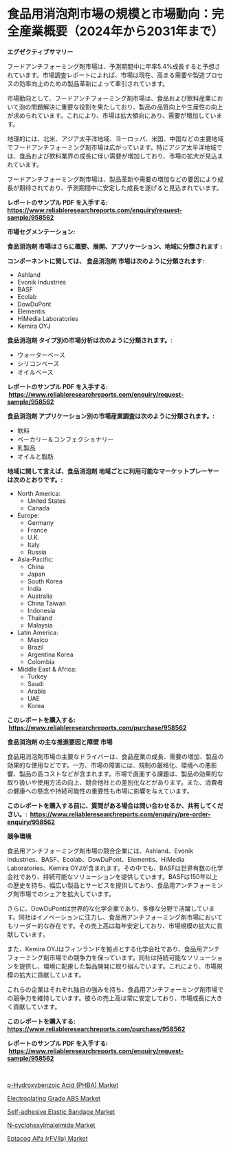 <p><h1>食品用消泡剤市場の規模と市場動向：完全産業概要（2024年から2031年まで）</h1></p><p><strong>エグゼクティブサマリー</strong></p>
<p><p>フードアンチフォーミング剤市場は、予測期間中に年率5.4%成長すると予想されています。市場調査レポートによれば、市場は現在、高まる需要や製造プロセスの効率向上のための製品革新によって牽引されています。</p><p>市場動向として、フードアンチフォーミング剤市場は、食品および飲料産業において泡の問題解決に重要な役割を果たしており、製品の品質向上や生産性の向上が求められています。これにより、市場は拡大傾向にあり、需要が増加しています。</p><p>地理的には、北米、アジア太平洋地域、ヨーロッパ、米国、中国などの主要地域でフードアンチフォーミング剤市場は広がっています。特にアジア太平洋地域では、食品および飲料業界の成長に伴い需要が増加しており、市場の拡大が見込まれています。</p><p>フードアンチフォーミング剤市場は、製品革新や需要の増加などの要因により成長が期待されており、予測期間中に安定した成長を遂げると見込まれています。</p></p>
<p><strong>レポートのサンプル PDF を入手する: <a href="https://www.reliableresearchreports.com/enquiry/request-sample/958562">https://www.reliableresearchreports.com/enquiry/request-sample/958562</a></strong></p>
<p><strong>市場セグメンテーション:</strong></p>
<p><strong> 食品消泡剤 市場はさらに概要、展開、アプリケーション、地域に分類されます :</strong></p>
<p><strong>コンポーネントに関しては、 食品消泡剤 市場は次のように分類されます: &nbsp;</strong></p>
<p><ul><li>Ashland</li><li>Evonik Industries</li><li>BASF</li><li>Ecolab</li><li>DowDuPont</li><li>Elementis</li><li>HiMedia Laboratories</li><li>Kemira OYJ</li></ul></p>
<p><strong> 食品消泡剤 タイプ別の市場分析は次のように分類されます。:</strong></p>
<p><ul><li>ウォーターベース</li><li>シリコンベース</li><li>オイルベース</li></ul></p>
<p><strong>レポートのサンプル PDF を入手する: &nbsp;<a href="https://www.reliableresearchreports.com/enquiry/request-sample/958562">https://www.reliableresearchreports.com/enquiry/request-sample/958562</a></strong></p>
<p><strong> 食品消泡剤 アプリケーション別の市場産業調査は次のように分類されます。:</strong></p>
<p><ul><li>飲料</li><li>ベーカリー＆コンフェクショナリー</li><li>乳製品</li><li>オイルと脂肪</li></ul></p>
<p><strong>地域に関して言えば、食品消泡剤 地域ごとに利用可能なマーケットプレーヤーは次のとおりです。:</strong></p>
<p><ul>
    <li>
        North America:
        <ul>
            <li>United States</li>
            <li>Canada</li>
        </ul>
    </li>
    <li>
        Europe:
        <ul>
            <li>Germany</li>
            <li>France</li>
            <li>U.K.</li>
            <li>Italy</li>
            <li>Russia</li>
        </ul>
    </li>
    <li>
        Asia-Pacific:
        <ul>
            <li>China</li>
            <li>Japan</li>
            <li>South Korea</li>
            <li>India</li>
            <li>Australia</li>
            <li>China Taiwan</li>
            <li>Indonesia</li>
            <li>Thailand</li>
            <li>Malaysia</li>
        </ul>
    </li>
    <li>
        Latin America:
        <ul>
            <li>Mexico</li>
            <li>Brazil</li>
            <li>Argentina Korea</li>
            <li>Colombia</li>
        </ul>
    </li>
    <li>
        Middle East & Africa:
        <ul>
            <li>Turkey</li>
            <li>Saudi</li>
            <li>Arabia</li>
            <li>UAE</li>
            <li>Korea</li>
        </ul>
    </li>
    </ul></p>
<p><strong>このレポートを購入する: &nbsp;<a href="https://www.reliableresearchreports.com/purchase/958562">https://www.reliableresearchreports.com/purchase/958562</a></strong></p>
<p><strong>食品消泡剤 の主な推進要因と障壁 市場</strong></p>
<p><p>食品用消泡剤市場の主要なドライバーは、食品産業の成長、需要の増加、製品の効果的な使用などです。一方、市場の障害には、規制の厳格化、環境への悪影響、製品の高コストなどが含まれます。市場で直面する課題は、製品の効果的な取り扱いや使用方法の向上、競合他社との差別化などがあります。また、消費者の健康への懸念や持続可能性の重要性も市場に影響を与えています。</p></p>
<p><strong>このレポートを購入する前に、質問がある場合は問い合わせるか、共有してください。:&nbsp; <a href="https://www.reliableresearchreports.com/enquiry/pre-order-enquiry/958562">https://www.reliableresearchreports.com/enquiry/pre-order-enquiry/958562</a></strong></p>
<p><strong>競争環境</strong></p>
<p><p>食品用アンチフォーミング剤市場の競合企業には、Ashland、Evonik Industries、BASF、Ecolab、DowDuPont、Elementis、HiMedia Laboratories、Kemira OYJが含まれます。その中でも、BASFは世界有数の化学会社であり、持続可能なソリューションを提供しています。BASFは150年以上の歴史を持ち、幅広い製品とサービスを提供しており、食品用アンチフォーミング剤市場でのシェアを拡大しています。</p><p>さらに、DowDuPontは世界的な化学企業であり、多様な分野で活躍しています。同社はイノベーションに注力し、食品用アンチフォーミング剤市場においてもリーダー的な存在です。その売上高は毎年安定しており、市場規模の拡大に貢献しています。</p><p>また、Kemira OYJはフィンランドを拠点とする化学会社であり、食品用アンチフォーミング剤市場での競争力を保っています。同社は持続可能なソリューションを提供し、環境に配慮した製品開発に取り組んでいます。これにより、市場規模の拡大に貢献しています。</p><p>これらの企業はそれぞれ独自の強みを持ち、食品用アンチフォーミング剤市場での競争力を維持しています。彼らの売上高は常に安定しており、市場成長に大きく貢献しています。</p></p>
<p><strong>このレポートを購入する: &nbsp; <a href="https://www.reliableresearchreports.com/purchase/958562">https://www.reliableresearchreports.com/purchase/958562</a></strong></p>
<p><strong>レポートのサンプル PDF を入手する: &nbsp;<a href="https://www.reliableresearchreports.com/enquiry/request-sample/958562">https://www.reliableresearchreports.com/enquiry/request-sample/958562</a></strong><strong></strong></p>
<p>&nbsp;</p>
<p><p><a href="https://mire-aunt-385.notion.site/p-Hydroxybenzoic-Acid-PHBA-Market-Size-Furnishes-Valuable-Information-Encompassing-Market-Share-M-4d98bc35c30f43209ccec6770e0f0769">p-Hydroxybenzoic Acid (PHBA) Market</a></p><p><a href="https://view.publitas.com/reportprime-1/electroplating-grade-abs-market-offer-valuable-insights-into-market-size-market-share-market-trends-and-projections-spanning-from-2024-to-2031/">Electroplating Grade ABS Market</a></p><p><a href="https://butternut-bug-553.notion.site/Self-adhesive-Elastic-Bandage-Market-A-Comprehensive-Report-of-its-Market-Share-Growth-Trends-202-24463b0d78ba411f99a8a50995672a96">Self-adhesive Elastic Bandage Market</a></p><p><a href="https://view.publitas.com/reportprime-1/n-cyclohexylmaleimide-market-size-growth-and-forecast-from-2024-2031/">N-cyclohexylmaleimide Market</a></p><p><a href="https://invited-way-688.notion.site/Eptacog-Alfa-rFVIIa-Market-Challenges-Opportunities-and-Growth-Drivers-and-Major-Market-Players-7ea5e44db7314ec8812b93e61f1d7edd">Eptacog Alfa (rFVIIa) Market</a></p></p>